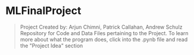 # MLFinalProject
> Project Created by: Arjun Chimni, Patrick Callahan, Andrew Schulz
> Repository for Code and Data Files pertaining to the Project. To learn more about what the program does, click into the .pynb file and read the "Project Idea" section
